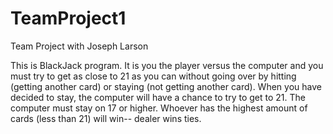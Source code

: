 # TeamProject1
Team Project with Joseph Larson

This is BlackJack program.  It is you the player versus the computer and you must try to get as close to 21 as you can
without going over by hitting (getting another card) or staying (not getting another card).  When you have decided to
stay, the computer will have a chance to try to get to 21.  The computer must stay on 17 or higher.  Whoever has the
highest amount of cards (less than 21) will win-- dealer wins ties.  
